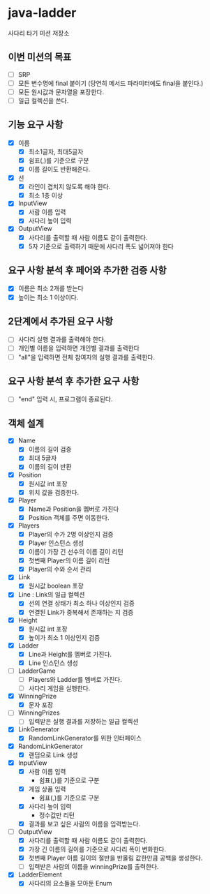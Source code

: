 # java-ladder

사다리 타기 미션 저장소

## 이번 미션의 목표

- [ ] SRP
- [ ] 모든 변수명에 final 붙이기 (당연히 메서드 파라미터에도 final을 붙인다.)
- [ ] 모든 원시값과 문자열을 포장한다.
- [ ] 일급 컬렉션을 쓴다.

## 기능 요구 사항

- [x] 이름
    - [x] 최소1글자, 최대5글자
    - [x] 쉼표(,)를 기준으로 구분
    - [x] 이름 길이도 반환해준다.
- [x] 선
    - [x] 라인이 겹치지 않도록 해야 한다.
    - [x] 최소 1층 이상
- [x] InputView
    - [x] 사람 이름 입력
    - [x] 사다리 높이 입력
- [x] OutputView
    - [x] 사다리를 출력할 때 사람 이름도 같이 출력한다.
    - [x] 5자 기준으로 출력하기 때문에 사다리 폭도 넓어져야 한다

## 요구 사항 분석 후  페어와 추가한 검증 사항

- [x] 이름은 최소 2개를 받는다
- [x] 높이는 최소 1 이상이다.

## 2단계에서 추가된 요구 사항

- [ ] 사다리 실행 결과를 출력해야 한다.
- [ ] 개인별 이름을 입력하면 개인별 결과를 출력한다
- [ ] "all"을 입력하면 전체 참여자의 실행 결과를 출력한다.

## 요구 사항 분석 후 추가한 요구 사항

- [ ] "end" 입력 시, 프로그램이 종료된다.

## 객체 설계

- [x] Name
    -[x] 이름의 길이 검증
    -[x] 최대 5글자
    -[x] 이름의 길이 반환

- [x] Position
    - [x] 원시값 int 포장
    - [x] 위치 값을 검증한다.

- [x] Player
    - [x] Name과 Position을 멤버로 가진다
    - [x] Position 객체를 주면 이동한다.

- [x] Players
    - [x] Player의 수가 2명 이상인지 검증
    - [x] Player 인스턴스 생성
    - [x] 이름이 가장 긴 선수의 이름 길이 리턴
    - [x] 첫번째 Player의 이름 길이 리턴
    - [x] Player의 수와 순서 관리

- [x] Link
    - [x] 원시값 boolean 포장

- [x] Line : Link의 일급 컬렉션
    - [x] 선의 연결 상태가 최소 하나 이상인지 검증
    - [x] 연결된 Link가 중복해서 존재하는 지 검증

- [x] Height
    - [x] 원시값 int 포장
    - [x] 높이가 최소 1 이상인지 검증

- [x] Ladder
    - [x] Line과 Height를 멤버로 가진다.
    - [x] Line 인스턴스 생성

- [ ] LadderGame
    - [ ] Players와 Ladder를 멤버로 가진다.
    - [ ] 사다리 게임을 실행한다.

- [x] WinningPrize
    - [x] 문자 포장

- [ ] WinningPrizes
    - [ ] 입력받은 실행 결과를 저장하는 일급 컬렉션

- [x] LinkGenerator
    - [x] RandomLinkGenerator를 위한 인터페이스

- [x] RandomLinkGenerator
    - [x] 랜덤으로 Link 생성

- [x] InputView
    - [x] 사람 이름 입력
        - 쉼표(,)를 기준으로 구분
    - [x] 게임 상품 입력
        - 쉼표(,)를 기준으로 구분
    - [x] 사다리 높이 입력
        - 정수값만 리턴
    - [x] 결과를 보고 싶은 사람의 이름을 입력받는다.

- [ ] OutputView
    - [x] 사다리를 출력할 때 사람 이름도 같이 출력한다.
    - [x] 가장 긴 이름의 길이를 기준으로 사다리 폭이 변화한다.
    - [x] 첫번째 Player 이름 길이의 절반을 반올림 값한만큼 공백을 생성한다.
    - [ ] 입력받은 사람의 이름을 winningPrize를 출력한다.

- [x] LadderElement
    - [x] 사다리의 요소들을 모아둔 Enum
